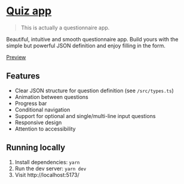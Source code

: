 # [**Quiz app**](https://quiz.niziolek.dev/)

>This is actually a questionnaire app.

Beautiful, intuitive and smooth questionnaire app. Build yours with the simple but powerful JSON definition and enjoy filling in the form.

[Preview](https://github.com/user-attachments/assets/a2d11a9c-be41-47ef-95ed-cf533e998024)

## Features

- Clear JSON structure for question definition (see `/src/types.ts`)
- Animation between questions
- Progress bar
- Conditional navigation
- Support for optional and single/multi-line input questions
- Responsive design
- Attention to accessibility

## Running locally

1. Install dependencies: `yarn`
2. Run the dev server: `yarn dev`
3. Visit http://localhost:5173/
